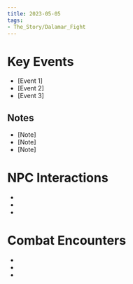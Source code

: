 ```yaml
---
title: 2023-05-05
tags:
- The_Story/Dalamar_Fight
---
```

# Key Events
- [Event 1]
- [Event 2]
- [Event 3]

## Notes
- [Note]
- [Note]
- [Note]

# NPC Interactions
- [NPC Name]: [Interaction/Outcome]
- [NPC Name]: [Interaction/Outcome]
- [NPC Name]: [Interaction/Outcome]

# Combat Encounters
- [Monster Name(s)]: [Outcome]
- [Monster Name(s)]: [Outcome]
- [Monster Name(s)]: [Outcome]


